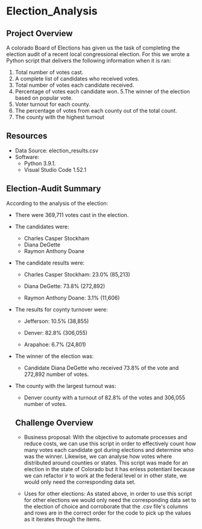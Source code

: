 # Election_Analysis

## Project Overview
A colorado Board of Elections has given us the task of completing the election audit of a recent local congressional election. 
For this we wrote a Python script that delivers the following information when it is ran:

  1. Total number of votes cast.
  2. A complete list of candidates who received votes.
  3. Total number of votes each candidate received.
  4. Percentage of votes each candidate won.
  5.The winner of the election based on popular vote.
  6. Voter turnout for each county.
  7. The percentage of votes from each county out of the total count.
  8. The county with the highest turnout
  
  ## Resources
  - Data Source: election_results.csv
  - Software:  
    - Python 3.9.1. 
    - Visual Studio Code 1.52.1
  
  ## Election-Audit Summary
  According to the analysis of the election: 
  
  - There were 369,711 votes cast in the election.
  
  - The candidates were:
    - Charles Casper Stockham
    - Diana DeGette
    - Raymon Anthony Doane
    
  - The candidate results were:
    - Charles Casper Stockham: 23.0% (85,213)
    
    - Diana DeGette: 73.8% (272,892)
    
    - Raymon Anthony Doane: 3.1% (11,606)
    
  - The results for coynty turnover were:
    - Jefferson: 10.5% (38,855)
    
    - Denver: 82.8% (306,055)
    
    - Arapahoe: 6.7% (24,801)
    
  - The winner of the election was:
    - Candidate Diana DeGette who received 73.8% of the vote and 272,892 number of votes.
    
  - The county with the largest turnout was:
    - Denver county with a turnout of 82.8% of the votes and 306,055 number of votes.
    
    ## Challenge Overview
      - Business proposal: With the objective to automate processes and reduce costs, we can use this script in order to effectively count how many votes each candidate got during elections and determine who was the winner. Likewise, we can analyse how votes where distributed around counties or states. This script was made for an election in the state of Colorado but it has enless potentianl because we can refactor ir to work at the federal level or in other state, we would only need the corresponding data set. 
      
      - Uses for other elections: As stated above, in order to use this script for other elections we would only need the corresponding data set to the election of choice and corroborate that the .csv file's columns and rows are in the correct order for the code to pick up the values as it iterates through the items.

